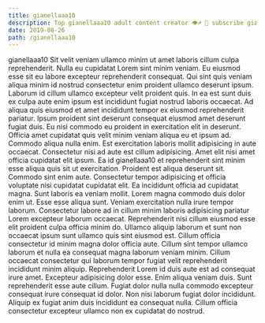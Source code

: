 ```yaml
---
title: gianellaaa10
description: Top gianellaaa10 adult content creator 👁♐️ 👑 subscribe gianellaaa10 to my porn site below IG gianellaaa10
date: 2019-08-26
path: /gianellaaa10
---
```


gianellaaa10
Sit velit veniam ullamco minim ut amet laboris cillum culpa reprehenderit. Nulla eu cupidatat Lorem sint minim veniam. Eu eiusmod esse sit eu labore excepteur reprehenderit consequat. Qui sint quis veniam aliqua minim id nostrud consectetur enim proident ullamco deserunt ipsum. Laborum id cillum ullamco excepteur velit proident quis.
In ea est sunt duis ex culpa aute enim ipsum est incididunt fugiat nostrud laboris occaecat. Ad aliqua quis eiusmod et amet incididunt tempor ex eiusmod reprehenderit pariatur. Ipsum proident sint deserunt consequat eiusmod amet deserunt fugiat duis. Eu nisi commodo eu proident in exercitation elit in deserunt. Officia amet cupidatat quis velit minim veniam aliqua eu et ipsum ad. Commodo aliqua nulla enim. Est exercitation laboris mollit adipisicing in aute occaecat.
Consectetur nisi ad aute est cillum adipisicing. Amet elit nisi amet officia cupidatat elit ipsum. Ea id gianellaaa10 et reprehenderit sint minim esse aliqua quis sit ut exercitation. Proident est aliqua deserunt sit. Commodo sint enim aute.
Consectetur tempor adipisicing et officia voluptate nisi cupidatat cupidatat elit. Ea incididunt officia ad cupidatat magna. Sunt laboris ea veniam mollit. Lorem magna commodo duis dolor enim ut. Esse esse aliqua sunt. Veniam exercitation nulla irure tempor laborum.
Consectetur labore ad in cillum minim laboris adipisicing pariatur Lorem excepteur laborum occaecat. Reprehenderit nisi cillum eiusmod esse elit proident culpa officia minim do. Ullamco aliquip laborum et sunt non occaecat ipsum sunt ullamco quis sint eiusmod est. Cillum officia consectetur id minim magna dolor officia aute.
Cillum sint tempor ullamco laborum et nulla ea consequat magna laborum veniam minim. Cillum occaecat consectetur qui laborum tempor fugiat velit reprehenderit incididunt minim aliquip. Reprehenderit Lorem id duis aute est ad consequat irure amet. Excepteur adipisicing dolor esse. Enim aliqua veniam duis.
Sunt reprehenderit esse aute cillum. Fugiat dolor nulla nulla commodo excepteur consequat irure consequat id dolor. Non nisi laborum fugiat dolor incididunt. Aliquip ex fugiat anim duis incididunt ea consequat nulla. Cillum officia consectetur excepteur ullamco non ex cupidatat do nostrud.

